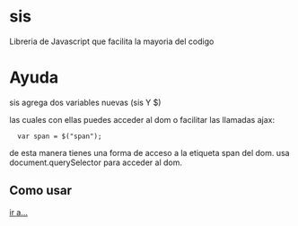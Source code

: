 # sis
Libreria de Javascript que facilita la mayoria del codigo

# Ayuda

sis agrega dos variables nuevas (sis Y $)

las cuales con ellas puedes acceder al dom o facilitar las llamadas ajax:

```
  var span = $("span");
```

de esta manera tienes una forma de acceso a la etiqueta span del dom. usa document.querySelector para acceder al dom.

## Como usar

  [ir a...](docs/ComoUsar.md)
